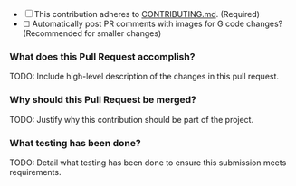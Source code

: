 <!-- TODO: Mark the following with an 'x' as applicable -->
- [ ] This contribution adheres to [CONTRIBUTING.md](https://github.com/ni/measurement-services-labview/blob/main/CONTRIBUTING.md). (Required)
- [ ] <!--G_DIFF_CHECK--> Automatically post PR comments with images for G code changes? (Recommended for smaller changes)

### What does this Pull Request accomplish?

TODO: Include high-level description of the changes in this pull request.

### Why should this Pull Request be merged?

TODO: Justify why this contribution should be part of the project.

### What testing has been done?

TODO: Detail what testing has been done to ensure this submission meets requirements.